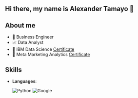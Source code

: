 ## Hi there, my name is Alexander Tamayo 👋

## About me
- 💼 Business Engineer
- 📈 Data Analyst
- 📑 IBM Data Science [Certificate](https://www.coursera.org/account/accomplishments/professional-cert/X9DPFL4EARQC?utm_source=link&utm_medium=certificate&utm_content=cert_image&utm_campaign=sharing_cta&utm_product=prof)
- 📱 Meta Marketing Analytics [Certificate](https://www.coursera.org/account/accomplishments/professional-cert/Y6QDLHD7PWFK?utm_source=link&utm_medium=certificate&utm_content=cert_image&utm_campaign=sharing_cta&utm_product=prof)

## Skills
- **Languages**:
  
    ![Python](https://img.shields.io/badge/Python%20-%2314354C.svg?style=for-the-badge&logo=python&logoColor=white)
    ![Google](https://img.shields.io/badge/google-%234285F4.svg?style=for-the-badge&logo=google&logoColor=white)


